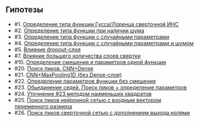 ## Гипотезы

* \#1. [Определение типа функции Гусса/Лоренца сверточной ИНС](hypothesis/1.md)
* \#2. [Определение типа функции при наличии шума](hypothesis/2.md)
* \#3. [Определение типа функции с случайными параметрами](hypothesis/3.md)
* \#4. [Определение типа функции с случайными параметрами и шумом](hypothesis/4.md)
* \#5. [Влияние dropout-слоя](hypothesis/5.md)
* \#7. [Влияние большего количества слоев свертки](hypothesis/7.md)
* \#10. [Определение смещения и параметров одной функции](hypothesis/10.md)
* \#20. [Поиск пиков. CNN+Dense](hypothesis/20.md)
* \#21. [CNN+MaxPooling1D (без Dense-слоя)](hypothesis/21.md)
* \#22. [Определение параметров функции без смещения](hypothesis/22.md)
* \#23. [Обьединение седей. Поиск пиков + определение параметров](hypothesis/23.md)
* \#24. [Уточнение #23 методом наименьших квадратов](hypothesis/24.md)
* \#25. [Поиск пиков нейронной сетью с входным вектором переменного размера](hypothesis/25.md)
* \#26. [Поиск пиков сверточной сетью с дополнением выхода нолями](hypothesis/26.md)

